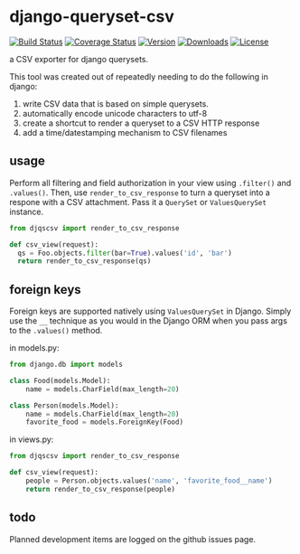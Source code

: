 django-queryset-csv
===================
[![Build Status](https://travis-ci.org/azavea/django-queryset-csv.png)](https://travis-ci.org/azavea/django-queryset-csv)
[![Coverage Status](https://coveralls.io/repos/azavea/django-queryset-csv/badge.png)](https://coveralls.io/r/azavea/django-queryset-csv)
[![Version](https://pypip.in/v/django-queryset-csv/badge.png)](http://pypi.python.org/pypi/django-queryset-csv/)
[![Downloads](https://pypip.in/d/django-queryset-csv/badge.png)](http://pypi.python.org/pypi/django-queryset-csv/)
[![License](https://pypip.in/license/django-queryset-csv/badge.png)](http://www.gnu.org/licenses/gpl.html)


a CSV exporter for django querysets.

This tool was created out of repeatedly needing to do the following in django:

1. write CSV data that is based on simple querysets.
2. automatically encode unicode characters to utf-8
3. create a shortcut to render a queryset to a CSV HTTP response
4. add a time/datestamping mechanism to CSV filenames

## usage
Perform all filtering and field authorization in your view using `.filter()` and `.values()`.
Then, use `render_to_csv_response` to turn a queryset into a respone with a CSV attachment.
Pass it a `QuerySet` or `ValuesQuerySet` instance.

```python
from djqscsv import render_to_csv_response

def csv_view(request):
  qs = Foo.objects.filter(bar=True).values('id', 'bar')
  return render_to_csv_response(qs)
```

## foreign keys

Foreign keys are supported natively using `ValuesQuerySet` in Django. Simply use the `__` technique as 
you would in the Django ORM when you pass args to the `.values()` method.

in models.py:

```python
from django.db import models

class Food(models.Model):
    name = models.CharField(max_length=20)

class Person(models.Model):
    name = models.CharField(max_length=20)
    favorite_food = models.ForeignKey(Food)

```
in views.py:
```python
from djqscsv import render_to_csv_response

def csv_view(request):
    people = Person.objects.values('name', 'favorite_food__name')
    return render_to_csv_response(people)
```

## todo

Planned development items are logged on the github issues page.
